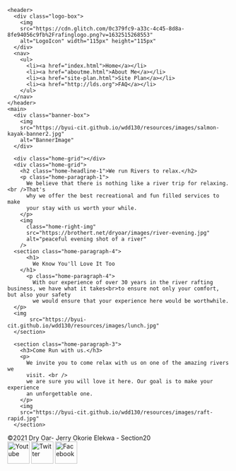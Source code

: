 <!DOCTYPE html>
<html>
  <head>
    <title>Dry Oar Site</title>
    <meta charset="utf-8" />
    <meta name="viewport" content="width=device-width, initial-scale=1" />
    <link rel="stylesheet" href="/styles.css" />
  </head>

  <body>
  <div id="content">
    
    <header>
      <div class="logo-box">
        <img
        src="https://cdn.glitch.com/0c379fc9-a33c-4c45-8d8a-8fe94056c9fb%2Frafinglogo.png?v=1632515268553"
        alt="LogoIcon" width="115px" height="115px"
      </div>
      <nav>
        <ul>
          <li><a href="index.html">Home</a></li>
          <li><a href="aboutme.html">About Me</a></li>
          <li><a href="site-plan.html">Site Plan</a></li>
          <li><a href="http://lds.org">FAQ</a></li>
        </ul>
      </nav>
    </header>
    <main>
      <div class="banner-box">
        <img
        src="https://byui-cit.github.io/wdd130/resources/images/salmon-kayak-banner2.jpg"
        alt="BannerImage"
      </div>

      <div class="home-grid"></div>
      <div class="home-grid">
        <h2 class="home-headline-1">We run Rivers to relax.</h2>
        <p class="home-paragraph-1">
          We believe that there is nothing like a river trip for relaxing.<br />That's
          why we offer the best recreational and fun filled services to make
          your stay with us worth your while.
        </p>
        <img
          class="home-right-img"
          src="https://brothert.net/dryoar/images/river-evening.jpg"
          alt="peaceful evening shot of a river"
        />
      <section class="home-paragraph-4">
          <h1>
            We Know You'll Love It Too
        </h1>
          <p class="home-paragraph-4">
            With our experience of over 30 years in the river rafting business, we have what it takes<br>to ensure not only your comfort, but also your safety
            we would ensure that your experience here would be worthwhile.
      </p>
      <img
           src="https://byui-cit.github.io/wdd130/resources/images/lunch.jpg"
      </section>
        
      <section class="home-paragraph-3">
        <h3>Come Run with us.</h3>
        <p>
          We invite you to come relax with us on one of the amazing rivers we
          visit. <br />
          we are sure you will love it here. Our goal is to make your experience
          an unforgettable one.
        </p>
        <img
        src="https://byui-cit.github.io/wdd130/resources/images/raft-rapid.jpg"
      </section>
  </main>
    <footer>
      &copy;2021 Dry Oar- Jerry Okorie Elekwa - Section20
      <div class="social">
        <a href ="http://youtube.com"><img src="https://byui-cit.github.io/wdd130/images/icons/color/youtube.png" alt="Youtube" width="50px"></a>
        <a href ="http://twitter.com"><img src="https://byui-cit.github.io/wdd130/images/icons/color/twitter.png" alt="Twitter" width="50px"></a>
        <a href ="http://facebook.com"><img src="https://byui-cit.github.io/wdd130/images/icons/color/facebook.png" alt="Facebook" width="50px"></a>
           </div>
    </footer>
      </div>
  </body>
</html>
